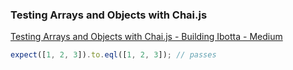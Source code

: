 ###  Testing Arrays and Objects with Chai.js


[Testing Arrays and Objects with Chai.js - Building Ibotta - Medium](https://medium.com/building-ibotta/testing-arrays-and-objects-with-chai-js-4b372310fe6d "Testing Arrays and Objects with Chai.js - Building Ibotta - Medium")


 

```js
expect([1, 2, 3]).to.eql([1, 2, 3]); // passes

```
